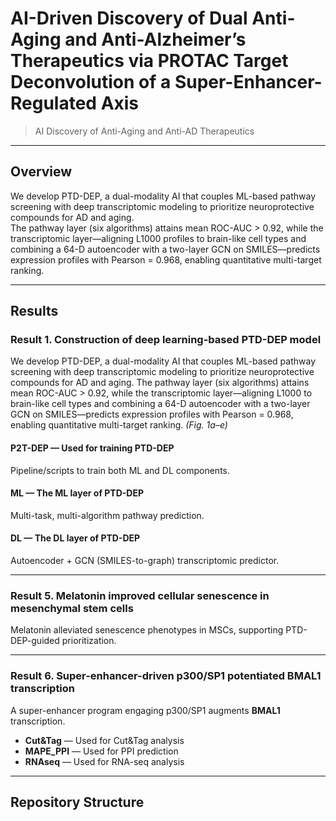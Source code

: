 # AI-Driven Discovery of Dual Anti-Aging and Anti-Alzheimer’s Therapeutics via PROTAC Target Deconvolution of a Super-Enhancer-Regulated Axis

> AI Discovery of Anti-Aging and Anti-AD Therapeutics

---

## Overview

We develop PTD-DEP, a dual-modality AI that couples ML-based pathway screening with deep transcriptomic modeling to prioritize neuroprotective compounds for AD and aging.  
The pathway layer (six algorithms) attains mean ROC-AUC > 0.92, while the transcriptomic layer—aligning L1000 profiles to brain-like cell types and combining a 64-D autoencoder with a two-layer GCN on SMILES—predicts expression profiles with Pearson = 0.968, enabling quantitative multi-target ranking.

---

## Results

### Result 1. Construction of deep learning-based PTD-DEP model
We develop PTD-DEP, a dual-modality AI that couples ML-based pathway screening with deep transcriptomic modeling to prioritize neuroprotective compounds for AD and aging. The pathway layer (six algorithms) attains mean ROC-AUC > 0.92, while the transcriptomic layer—aligning L1000 to brain-like cell types and combining a 64-D autoencoder with a two-layer GCN on SMILES—predicts expression profiles with Pearson = 0.968, enabling quantitative multi-target ranking. *(Fig. 1a–e)*

#### P2T-DEP — Used for training PTD-DEP  
Pipeline/scripts to train both ML and DL components.

#### ML — The ML layer of PTD-DEP  
Multi-task, multi-algorithm pathway prediction.

#### DL — The DL layer of PTD-DEP  
Autoencoder + GCN (SMILES-to-graph) transcriptomic predictor.

---

### Result 5. Melatonin improved cellular senescence in mesenchymal stem cells
Melatonin alleviated senescence phenotypes in MSCs, supporting PTD-DEP-guided prioritization. 

---

### Result 6. Super-enhancer-driven p300/SP1 potentiated **BMAL1** transcription
A super-enhancer program engaging p300/SP1 augments **BMAL1** transcription. 

- **Cut&Tag** — Used for Cut&Tag analysis  
- **MAPE_PPI** — Used for PPI prediction  
- **RNAseq** — Used for RNA-seq analysis

---

## Repository Structure

